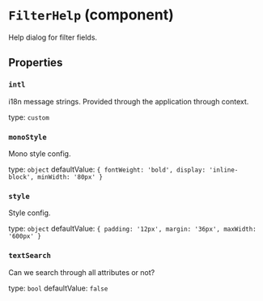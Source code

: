 `FilterHelp` (component)
========================

Help dialog for filter fields.

Properties
----------

### `intl`

i18n message strings. Provided through the application through context.

type: `custom`


### `monoStyle`

Mono style config.

type: `object`
defaultValue: `{
  fontWeight: 'bold',
  display: 'inline-block',
  minWidth: '80px'
}`


### `style`

Style config.

type: `object`
defaultValue: `{
  padding: '12px',
  margin: '36px',
  maxWidth: '600px'
}`


### `textSearch`

Can we search through all attributes or not?

type: `bool`
defaultValue: `false`

